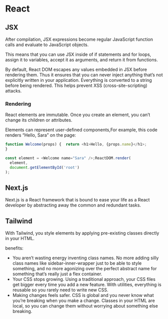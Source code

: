 # React
## JSX
After compilation, JSX expressions become regular JavaScript function calls and evaluate to JavaScript objects.

This means that you can use JSX inside of if statements and for loops, assign it to variables, accept it as arguments, and return it from functions.

By default, React DOM escapes any values embedded in JSX before
rendering them. Thus it ensures that you can never inject anything that’s not explicitly written in your application. 
Everything is converted to a string before being rendered. This helps prevent XSS (cross-site-scripting) attacks.

### Rendering
React elements are immutable. Once you create an element, you can’t change its children or attributes.

Elements can represent user-defined components,For example, this code renders “Hello, Sara” on the page:
```js
function Welcome(props) {  return <h1>Hello, {props.name}</h1>;
}

const element = <Welcome name="Sara" />;ReactDOM.render(
  element,
  document.getElementById('root')
);
```
## Next.js
Next.js is a React framework that is bound to ease your life as a React developer by abstracting away the common and redundant tasks.



## Tailwind
With Tailwind, you style elements by applying pre-existing classes directly in your HTML.

benefits:

- You aren’t wasting energy inventing class names. No more adding silly class names like sidebar-inner-wrapper just to be 
able to style something, and no more agonizing over the perfect abstract name for something that’s really just a flex container.
- Your CSS stops growing. Using a traditional approach, your CSS files get bigger every time you add a new feature.
With utilities, everything is reusable so you rarely need to write new CSS.
- Making changes feels safer. CSS is global and you never know what you’re breaking when you make a change. 
Classes in your HTML are local, so you can change them without worrying about something else breaking.
